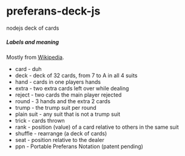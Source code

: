 # preferans-deck-js
nodejs deck of cards


##### Labels and meaning

Mostly from [Wikipedia](https://en.wikipedia.org/wiki/Glossary_of_card_game_terms).

- card - duh
- deck - deck of 32 cards, from 7 to A in all 4 suits
- hand - cards in one players hands
- extra - two extra cards left over while dealing
- reject - two cards the main player rejected
- round - 3 hands and the extra 2 cards
- trump - the trump suit per round
- plain suit - any suit that is not a trump suit
- trick - cards thrown
- rank - position (value) of a card relative to others in the same suit
- shuffle - rearrange (a deck of cards)
- seat - position relative to the dealer
- ppn - Portable Preferans Notation (patent pending)
